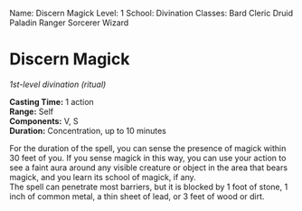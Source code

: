 Name: Discern Magick
Level: 1
School: Divination
Classes: Bard
         Cleric
         Druid
         Paladin
         Ranger
         Sorcerer
         Wizard

# Discern Magick 
_1st-level divination (ritual)_ 

**Casting Time:** 1 action    
**Range:** Self    
**Components:** V, S    
**Duration:** Concentration, up to 10 minutes 

For the duration of the spell, you can sense the presence of magick within 30 feet of you. If you sense magick in this way, you can use your action to see a faint aura around any visible creature or object in the area that bears magick, and you learn its school of magick, if any.    
The spell can penetrate most barriers, but it is blocked by 1 foot of stone, 1 inch of common metal, a thin sheet of lead, or 3 feet of wood or dirt.
